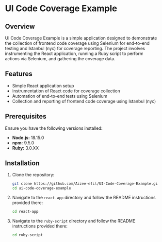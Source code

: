# UI Code Coverage Example

## Overview

UI Code Coverage Example is a simple application designed to demonstrate the collection of frontend code coverage using Selenium for end-to-end testing and Istanbul (nyc) for coverage reporting. The project involves instrumenting the React application, running a Ruby script to perform actions via Selenium, and gathering the coverage data.

## Features

- Simple React application setup
- Instrumentation of React code for coverage collection
- Automation of end-to-end tests using Selenium
- Collection and reporting of frontend code coverage using Istanbul (nyc)

## Prerequisites

Ensure you have the following versions installed:

- **Node.js:** 18.15.0
- **npm:** 9.5.0
- **Ruby:** 3.0.XX

## Installation

1. Clone the repository:
    ```bash
    git clone https://github.com/Azzee-efil/UI-Code-Coverage-Example.git
    cd ui-code-coverage-example
    ```

2. Navigate to the `react-app` directory and follow the README instructions provided there:
    ```bash
    cd react-app
    ```

3. Navigate to the `ruby-script` directory and follow the README instructions provided there:
    ```bash
    cd ruby-script
    ```
